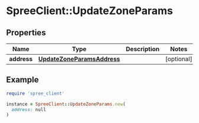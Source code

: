 # SpreeClient::UpdateZoneParams

## Properties

| Name | Type | Description | Notes |
| ---- | ---- | ----------- | ----- |
| **address** | [**UpdateZoneParamsAddress**](UpdateZoneParamsAddress.md) |  | [optional] |

## Example

```ruby
require 'spree_client'

instance = SpreeClient::UpdateZoneParams.new(
  address: null
)
```

